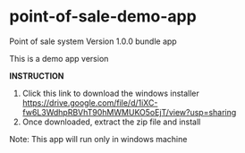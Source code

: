 # point-of-sale-demo-app
Point of sale system Version 1.0.0 bundle app

This is a demo app version

**INSTRUCTION**
1. Click this link to download the windows installer https://drive.google.com/file/d/1iXC-fw6L3WdhpRBVhT90hMWMUKO5oEjT/view?usp=sharing
2. Once downloaded, extract the zip file and install

Note: This app will run only in windows machine
